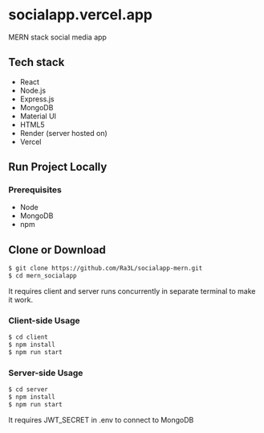 # socialapp.vercel.app

MERN stack social media app

## Tech stack

- React
- Node.js
- Express.js
- MongoDB
- Material UI
- HTML5
- Render (server hosted on)
- Vercel

## Run Project Locally

### Prerequisites

- Node
- MongoDB
- npm

## Clone or Download

```bash
$ git clone https://github.com/Ra3L/socialapp-mern.git
$ cd mern_socialapp
```

It requires client and server runs concurrently in separate terminal to make it work.

### Client-side Usage

```bash
$ cd client
$ npm install
$ npm run start
```

### Server-side Usage

```bash
$ cd server
$ npm install
$ npm run start
```

It requires JWT_SECRET in .env to connect to MongoDB
